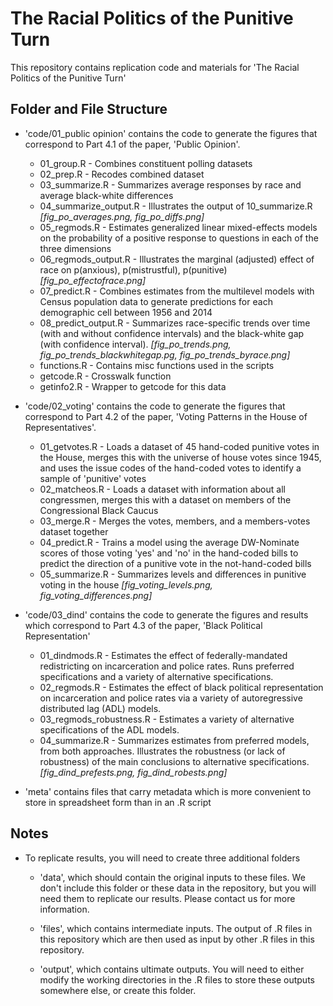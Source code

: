 # The Racial Politics of the Punitive Turn

This repository contains replication code and materials for 'The Racial Politics of the Punitive Turn' 

## Folder and File Structure

+ 'code/01_public opinion' contains the code to generate the figures that correspond to Part 4.1 of the paper, 'Public Opinion'.

    + 01_group.R - Combines constituent polling datasets
    + 02_prep.R - Recodes combined dataset
    + 03_summarize.R - Summarizes average responses by race and average black-white differences 
    + 04_summarize_output.R - Illustrates the output of 10_summarize.R *[fig_po_averages.png, fig_po_diffs.png]*
    + 05_regmods.R - Estimates generalized linear mixed-effects models on the probability of a positive response to questions in each of the three dimensions
    + 06_regmods_output.R - Illustrates the marginal (adjusted) effect of race on p(anxious), p(mistrustful), p(punitive) *[fig_po_effectofrace.png]*
    + 07_predict.R - Combines estimates from the multilevel models with Census population data to generate predictions for each demographic cell between 1956 and 2014 
    + 08_predict_output.R - Summarizes race-specific trends over time (with and without confidence intervals) and the black-white gap (with confidence interval). *[fig_po_trends.png, fig_po_trends_blackwhitegap.pg, fig_po_trends_byrace.png]*
    + functions.R - Contains misc functions used in the scripts
    + getcode.R - Crosswalk function
    + getinfo2.R - Wrapper to getcode for this data
    
+ 'code/02_voting' contains the code to generate the figures that correspond to Part 4.2 of the paper, 'Voting Patterns in the House of Representatives'.

    + 01_getvotes.R - Loads a dataset of 45 hand-coded punitive votes in the House, merges this with the universe of house votes since 1945, and uses the issue codes of the hand-coded votes to identify a sample of 'punitive' votes
    + 02_matcheos.R - Loads a dataset with information about all congressmen, merges this with a dataset on members of the Congressional Black Caucus
    + 03_merge.R - Merges the votes, members, and a members-votes dataset together
    + 04_predict.R - Trains a model using the average DW-Nominate scores of those voting 'yes' and 'no' in the hand-coded bills to predict the direction of a punitive vote in the not-hand-coded bills
    + 05_summarize.R - Summarizes levels and differences in punitive voting in the house *[fig_voting_levels.png, fig_voting_differences.png]*
    
+ 'code/03_dind' contains the code to generate the figures and results which correspond to Part 4.3 of the paper, 'Black Political Representation'

    + 01_dindmods.R - Estimates the effect of federally-mandated redistricting on incarceration and police rates. Runs preferred specifications and a variety of alternative specifications.
    + 02_regmods.R - Estimates the effect of black political representation on incarceration and police rates via a variety of autoregressive distributed lag (ADL) models. 
    + 03_regmods_robustness.R - Estimates a variety of alternative specifications of the ADL models.
    + 04_summarize.R - Summarizes estimates from preferred models, from both approaches. Illustrates the robustness (or lack of robustness) of the main conclusions to alternative specifications. *[fig_dind_prefests.png, fig_dind_robests.png]*
    
+ 'meta' contains files that carry metadata which is more convenient to store in spreadsheet form than in an .R script

## Notes

+ To replicate results, you will need to create three additional folders

   + 'data', which should contain the original inputs to these files. We don't include this folder or these data in the repository, but you will need them to replicate our results. Please contact us for more information. 
   
   + 'files', which contains intermediate inputs. The output of .R files in this repository which are then used as input by other .R files in this repository. 
   
   + 'output', which contains ultimate outputs. You will need to either modify the working directories in the .R files to store these outputs somewhere else, or create this folder. 


